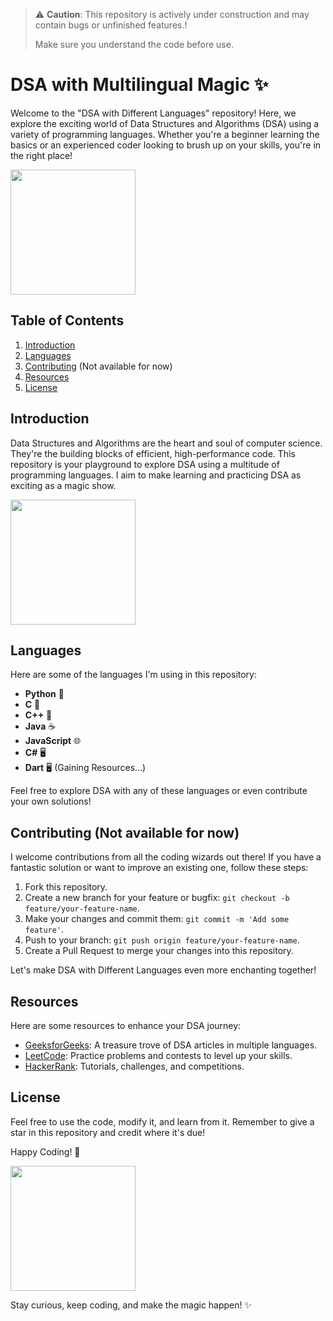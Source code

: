 <!-- ![Under Construction](https://github.com/Mahfuz2411/DSA-with-different-Languages/blob/main/m_Assests/construction.png) -->

> ⚠️ **Caution**: This repository is actively under construction and may contain bugs or unfinished features.!
>
> Make sure you understand the code before use.


# DSA with Multilingual Magic ✨

Welcome to the "DSA with Different Languages" repository! Here, we explore the exciting world of Data Structures and Algorithms (DSA) using a variety of programming languages. Whether you're a beginner learning the basics or an experienced coder looking to brush up on your skills, you're in the right place!

<!-- ![Funny Coding](https://media.giphy.com/media/ZVik7pBtu9dNS/giphy.gif) -->
<img height="200" src="https://media.giphy.com/media/ZVik7pBtu9dNS/giphy.gif">

## Table of Contents

1. [Introduction](#introduction)
2. [Languages](#languages)
3. [Contributing](#contributing) (Not available for now)
4. [Resources](#resources)
5. [License](#license)

## Introduction

Data Structures and Algorithms are the heart and soul of computer science. They're the building blocks of efficient, high-performance code. This repository is your playground to explore DSA using a multitude of programming languages. I aim to make learning and practicing DSA as exciting as a magic show. 

<img height="200" src="https://c.tenor.com/yjyWmNR-u0YAAAAd/tenor.gif">

<!-- ![Magic Show](https://c.tenor.com/yjyWmNR-u0YAAAAd/tenor.gif) -->

## Languages

Here are some of the languages I'm using in this repository:

- **Python** 🐍
- **C** 🧩
- **C++** 🧩
- **Java** ☕
- **JavaScript** 🌐
- **C#** 🖥️
- **Dart** 🖥️ (Gaining Resources...)

Feel free to explore DSA with any of these languages or even contribute your own solutions!

## Contributing (Not available for now)

I welcome contributions from all the coding wizards out there! If you have a fantastic solution or want to improve an existing one, follow these steps:

1. Fork this repository.
2. Create a new branch for your feature or bugfix: `git checkout -b feature/your-feature-name`.
3. Make your changes and commit them: `git commit -m 'Add some feature'`.
4. Push to your branch: `git push origin feature/your-feature-name`.
5. Create a Pull Request to merge your changes into this repository.

Let's make DSA with Different Languages even more enchanting together!

## Resources

Here are some resources to enhance your DSA journey:

- [GeeksforGeeks](https://www.geeksforgeeks.org/): A treasure trove of DSA articles in multiple languages.
- [LeetCode](https://leetcode.com/): Practice problems and contests to level up your skills.
- [HackerRank](https://www.hackerrank.com/dashboard): Tutorials, challenges, and competitions.

## License

Feel free to use the code, modify it, and learn from it. Remember to give a star in this repository and credit where it's due! 

Happy Coding! 🚀

<!-- ![Magic Coding](https://media.giphy.com/media/LmNwrBhejkK9EFP504/giphy.gif) -->
<img height="200" src="https://media.giphy.com/media/LmNwrBhejkK9EFP504/giphy.gif">

Stay curious, keep coding, and make the magic happen! ✨
